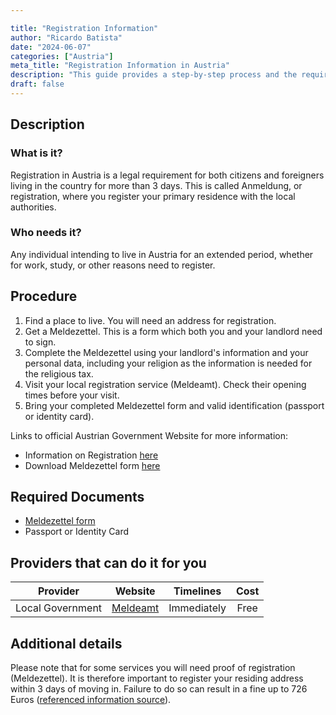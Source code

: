 ```yaml
---

title: "Registration Information"
author: "Ricardo Batista"
date: "2024-06-07"
categories: ["Austria"]
meta_title: "Registration Information in Austria"
description: "This guide provides a step-by-step process and the required documents for registration in Austria."
draft: false
---
```


## Description
### What is it?
Registration in Austria is a legal requirement for both citizens and foreigners living in the country for more than 3 days. This is called Anmeldung, or registration, where you register your primary residence with the local authorities.

### Who needs it?
Any individual intending to live in Austria for an extended period, whether for work, study, or other reasons need to register.

## Procedure

1. Find a place to live. You will need an address for registration.
2. Get a Meldezettel. This is a form which both you and your landlord need to sign.
3. Complete the Meldezettel using your landlord's information and your personal data, including your religion as the information is needed for the religious tax.
4. Visit your local registration service (Meldeamt). Check their opening times before your visit.
5. Bring your completed Meldezettel form and valid identification (passport or identity card).

Links to official Austrian Government Website for more information:
- Information on Registration [here](https://www.oesterreich.gv.at/en/themen/living-and-working-in-austria/living-in-austria/Seite.270120.html)
- Download Meldezettel form [here](https://www.wien.gv.at/verwaltung/meldeservice/formulare)

## Required Documents

- [Meldezettel form](https://www.wien.gv.at/verwaltung/meldeservice/formulare)
- Passport or Identity Card

## Providers that can do it for you

| Provider        |     Website     |     Timelines    |       Cost      |
| --------------- | --------------- |  :-------------: | :-------------: |
| Local Government |  [Meldeamt](https://www.wien.gv.at/verwaltung/meldeservice/)       |      Immediately      |        Free       |

## Additional details
Please note that for some services you will need proof of registration (Meldezettel). It is therefore important to register your residing address within 3 days of moving in. Failure to do so can result in a fine up to 726 Euros ([referenced information source](https://www.reddit.com/r/Austria/comments/1cad9ix/didnt_register_in_austria/)).